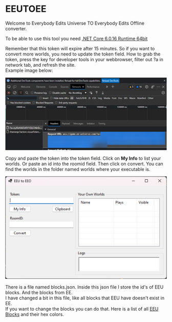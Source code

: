 # EEUTOEE
Welcome to Everybody Edits Universe TO Everybody Edits Offline converter.

To be able to use this tool you need [.NET Core 6.0.16 Runtime 64bit](https://dotnet.microsoft.com/en-us/download/dotnet/thank-you/runtime-desktop-6.0.16-windows-x64-installer)

Remember that this token will expire after 15 minutes. So if you want to convert more worlds, you need to update the token field. How to grab the token, press the key for developer tools in your webbrowser, filter out ?a in network tab, and refresh the site.   
Example image below:  

![img](https://github.com/capashaa/EEUTOEE/blob/main/img/networkexample.png)

Copy and paste the token into the token field. Click on **My Info** to list your worlds. Or paste an id into the roomid field. Then click on convert. 
You can find the worlds in the folder named worlds where your executable is.  

![img](https://github.com/capashaa/EEUTOEE/blob/main/img/tool.png)

There is a file named blocks.json. Inside this json file I store the id's of EEU blocks. And the blocks from EE.  
I have changed a bit in this file, like all blocks that EEU have doesn't exist in EE.  
If you want to change the blocks you can do that. Here is a list of all [EEU Blocks](https://capashaa.github.io/blocks.html) and their hex colors.

